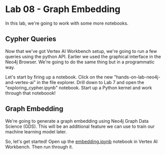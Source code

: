 # Lab 08 - Graph Embedding
In this lab, we're going to work with some more notebooks.

## Cypher Queries
Now that we've got Vertex AI Workbench setup, we're going to run a few queries using the python API.  Earlier we used the graphical interface in the Neo4j Browser.  We're going to do the same thing but in a programmatic way.  

Let's start by firing up a notebook.  Click on the new "hands-on-lab-neo4j-and-vertex-ai" in the file explorer.  Drill down to Lab 7 and open the "exploring_cypher.ipynb" notebook.  Start up a Python kernel and work through that noteboook!

## Graph Embedding
We're going to generate a graph embedding using Neo4j Graph Data Science (GDS).  This will be an additional feature we can use to train our machine learning model later.

So, let's get started!  Open up the [embedding.ipynb](embedding.ipynb) notebook in Vertex AI Workbench.  Then run through it.
